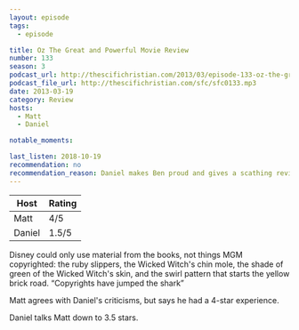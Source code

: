 ```yaml
---
layout: episode
tags:
  - episode

title: Oz The Great and Powerful Movie Review
number: 133
season: 3
podcast_url: http://thescifichristian.com/2013/03/episode-133-oz-the-great-and-powerful-movie-review/
podcast_file_url: http://thescifichristian.com/sfc/sfc0133.mp3
date: 2013-03-19
category: Review
hosts:
  - Matt
  - Daniel

notable_moments:

last_listen: 2018-10-19
recommendation: no
recommendation_reason: Daniel makes Ben proud and gives a scathing review to a Disney movie.
---
```

<table class="table is-striped rating">
  <thead>
    <tr>
      <th>Host</th>
      <th>Rating</th>
    </tr>
  </thead>
  <tbody>
    <tr>
      <td>Matt</td>
      <td>4/5</td>
    </tr>
    <tr>
      <td>Daniel</td>
      <td>1.5/5</td>
    </tr>
  </tbody>
</table>

Disney could only use material from the books, not things MGM copyrighted: the ruby slippers, the Wicked Witch's chin mole, the shade of green of the Wicked Witch's skin, and the swirl pattern that starts the yellow brick road. <q class="archivist inline">Copyrights have jumped the shark</q>

Matt agrees with Daniel's criticisms, but says he had a 4-star experience.

Daniel talks Matt down to 3.5 stars.